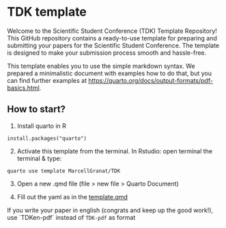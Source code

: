 # TDK template

Welcome to the Scientific Student Conference (TDK) Template Repository! This GitHub repository contains a ready-to-use template for preparing and submitting your papers for the Scientific Student Conference. The template is designed to make your submission process smooth and hassle-free.

This template enables you to use the simple markdown syntax. We prepared a minimalistic document with examples how to do that, but you can find further examples at <https://quarto.org/docs/output-formats/pdf-basics.html>.

## How to start?

1.  Install quarto in R

```{r}
install.packages("quarto")
```

2.  Activate this template from the terminal. In Rstudio: open terminal the terminal & type:

```
quarto use template MarcellGranat/TDK
```

3.  Open a new .qmd file (file \> new file \> Quarto Document)

4.  Fill out the yaml as in the [template.qmd](https://github.com/MarcellGranat/TDK/blob/main/template.qmd)

If you write your paper in english (congrats and keep up the good work!), use \`TDKen-pdf\` instead of `TDK-pdf` as format
